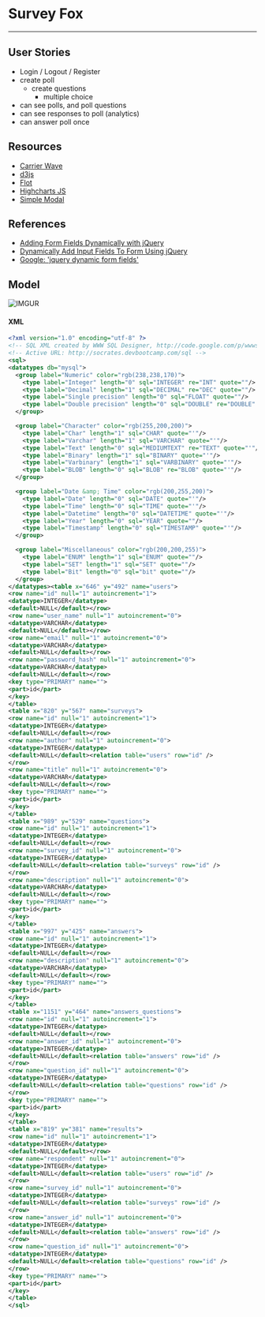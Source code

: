 # Survey Fox
-----------

## User Stories

- Login / Logout / Register
- create poll
  - create questions
    - multiple choice
- can see polls, and poll questions
- can see responses to poll (analytics)
- can answer poll once



## Resources

- [Carrier Wave](https://github.com/jnicklas/carrierwave)
- [d3js](http://d3js.org/)
- [Flot](http://www.flotcharts.org/)
- [Highcharts JS](http://www.highcharts.com/)
- [Simple Modal](http://www.ericmmartin.com/projects/simplemodal/)

## References

- [Adding Form Fields Dynamically with jQuery](http://www.mustbebuilt.co.uk/2012/07/27/adding-form-fields-dynamically-with-jquery/)
- [Dynamically Add Input Fields To Form Using jQuery](http://www.infotuts.com/dynamically-add-input-fields-to-form-jquery/)
- [Google: 'jquery dynamic form fields'](https://www.google.com/search?q=jquery+dynamic+form+fields&aq=f&oq=jquery+dynamic+form+fields&aqs=chrome.0.57j0l3j60l2.491j0&sourceid=chrome&ie=UTF-8)




## Model

![IMGUR](https://a248.e.akamai.net/camo.github.com/69f6e19ab0f51c9c8287f8c33fb1b7d7fc1e63b8/687474703a2f2f692e696d6775722e636f6d2f506c7a435844752e706e67)

#### XML

``` xml
<?xml version="1.0" encoding="utf-8" ?>
<!-- SQL XML created by WWW SQL Designer, http://code.google.com/p/wwwsqldesigner/ -->
<!-- Active URL: http://socrates.devbootcamp.com/sql -->
<sql>
<datatypes db="mysql">
  <group label="Numeric" color="rgb(238,238,170)">
    <type label="Integer" length="0" sql="INTEGER" re="INT" quote=""/>
    <type label="Decimal" length="1" sql="DECIMAL" re="DEC" quote=""/>
    <type label="Single precision" length="0" sql="FLOAT" quote=""/>
    <type label="Double precision" length="0" sql="DOUBLE" re="DOUBLE" quote=""/>
  </group>

  <group label="Character" color="rgb(255,200,200)">
    <type label="Char" length="1" sql="CHAR" quote="'"/>
    <type label="Varchar" length="1" sql="VARCHAR" quote="'"/>
    <type label="Text" length="0" sql="MEDIUMTEXT" re="TEXT" quote="'"/>
    <type label="Binary" length="1" sql="BINARY" quote="'"/>
    <type label="Varbinary" length="1" sql="VARBINARY" quote="'"/>
    <type label="BLOB" length="0" sql="BLOB" re="BLOB" quote="'"/>
  </group>

  <group label="Date &amp; Time" color="rgb(200,255,200)">
    <type label="Date" length="0" sql="DATE" quote="'"/>
    <type label="Time" length="0" sql="TIME" quote="'"/>
    <type label="Datetime" length="0" sql="DATETIME" quote="'"/>
    <type label="Year" length="0" sql="YEAR" quote=""/>
    <type label="Timestamp" length="0" sql="TIMESTAMP" quote="'"/>
  </group>

  <group label="Miscellaneous" color="rgb(200,200,255)">
    <type label="ENUM" length="1" sql="ENUM" quote=""/>
    <type label="SET" length="1" sql="SET" quote=""/>
    <type label="Bit" length="0" sql="bit" quote=""/>
  </group>
</datatypes><table x="646" y="492" name="users">
<row name="id" null="1" autoincrement="1">
<datatype>INTEGER</datatype>
<default>NULL</default></row>
<row name="user_name" null="1" autoincrement="0">
<datatype>VARCHAR</datatype>
<default>NULL</default></row>
<row name="email" null="1" autoincrement="0">
<datatype>VARCHAR</datatype>
<default>NULL</default></row>
<row name="password_hash" null="1" autoincrement="0">
<datatype>VARCHAR</datatype>
<default>NULL</default></row>
<key type="PRIMARY" name="">
<part>id</part>
</key>
</table>
<table x="820" y="567" name="surveys">
<row name="id" null="1" autoincrement="1">
<datatype>INTEGER</datatype>
<default>NULL</default></row>
<row name="author" null="1" autoincrement="0">
<datatype>INTEGER</datatype>
<default>NULL</default><relation table="users" row="id" />
</row>
<row name="title" null="1" autoincrement="0">
<datatype>VARCHAR</datatype>
<default>NULL</default></row>
<key type="PRIMARY" name="">
<part>id</part>
</key>
</table>
<table x="989" y="529" name="questions">
<row name="id" null="1" autoincrement="1">
<datatype>INTEGER</datatype>
<default>NULL</default></row>
<row name="survey_id" null="1" autoincrement="0">
<datatype>INTEGER</datatype>
<default>NULL</default><relation table="surveys" row="id" />
</row>
<row name="description" null="1" autoincrement="0">
<datatype>VARCHAR</datatype>
<default>NULL</default></row>
<key type="PRIMARY" name="">
<part>id</part>
</key>
</table>
<table x="997" y="425" name="answers">
<row name="id" null="1" autoincrement="1">
<datatype>INTEGER</datatype>
<default>NULL</default></row>
<row name="description" null="1" autoincrement="0">
<datatype>VARCHAR</datatype>
<default>NULL</default></row>
<key type="PRIMARY" name="">
<part>id</part>
</key>
</table>
<table x="1151" y="464" name="answers_questions">
<row name="id" null="1" autoincrement="1">
<datatype>INTEGER</datatype>
<default>NULL</default></row>
<row name="answer_id" null="1" autoincrement="0">
<datatype>INTEGER</datatype>
<default>NULL</default><relation table="answers" row="id" />
</row>
<row name="question_id" null="1" autoincrement="0">
<datatype>INTEGER</datatype>
<default>NULL</default><relation table="questions" row="id" />
</row>
<key type="PRIMARY" name="">
<part>id</part>
</key>
</table>
<table x="819" y="381" name="results">
<row name="id" null="1" autoincrement="1">
<datatype>INTEGER</datatype>
<default>NULL</default></row>
<row name="respondent" null="1" autoincrement="0">
<datatype>INTEGER</datatype>
<default>NULL</default><relation table="users" row="id" />
</row>
<row name="survey_id" null="1" autoincrement="0">
<datatype>INTEGER</datatype>
<default>NULL</default><relation table="surveys" row="id" />
</row>
<row name="answer_id" null="1" autoincrement="0">
<datatype>INTEGER</datatype>
<default>NULL</default><relation table="answers" row="id" />
</row>
<row name="question_id" null="1" autoincrement="0">
<datatype>INTEGER</datatype>
<default>NULL</default><relation table="questions" row="id" />
</row>
<key type="PRIMARY" name="">
<part>id</part>
</key>
</table>
</sql>
```
